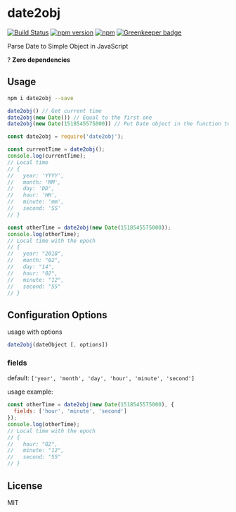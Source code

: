 # date2obj

[![Build Status](https://travis-ci.org/tigercosmos/date2obj.svg?branch=master)](https://travis-ci.org/tigercosmos/date2obj)
[![npm version](https://badge.fury.io/js/date2obj.svg)](https://badge.fury.io/js/date2obj)
[![npm](https://img.shields.io/npm/dt/date2obj.svg?style=flat-square)](https://www.npmjs.com/package/date2obj)
[![Greenkeeper badge](https://badges.greenkeeper.io/tigercosmos/date2obj.svg)](https://greenkeeper.io/)

Parse Date to Simple Object in JavaScript

? **Zero dependencies**

## Usage
```bash
npm i date2obj --save
```
```js
date2obj() // Get current time
date2obj(new Date()) // Equal to the first one
date2obj(new Date(1518545575000)) // Put Date object in the function to get that time
```

```js
const date2obj = require('date2obj');

const currentTime = date2obj();
console.log(currentTime);
// Local time
// {
//   year: 'YYYY',
//   month: 'MM',
//   day: 'DD',
//   hour: 'HH',
//   minute: 'mm',
//   second: 'SS'
// }

const otherTime = date2obj(new Date(1518545575000));
console.log(otherTime);
// Local time with the epoch
// {
//   year: "2018",
//   month: "02",
//   day: "14",
//   hour: "02",
//   minute: "12",
//   second: "55"
// }
```
## Configuration Options
usage with options
```js
date2obj(dateObject [, options])
```
### fields
default: `['year', 'month', 'day', 'hour', 'minute', 'second']`

usage example:
```js
const otherTime = date2obj(new Date(1518545575000), {
  fields: ['hour', 'minute', 'second']
});
console.log(otherTime);
// Local time with the epoch
// {
//   hour: "02",
//   minute: "12",
//   second: "55"
// }
```

## License

MIT
